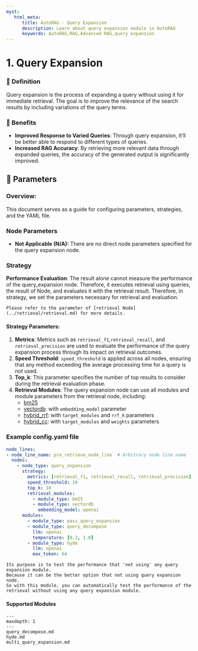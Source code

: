 ```yaml
---
myst:
   html_meta:
      title: AutoRAG - Query Expansion
      description: Learn about query expansion module in AutoRAG
      keywords: AutoRAG,RAG,Advanced RAG,query expansion
---
```

# **1. Query Expansion**

### 🔎 **Definition**
Query expansion is the process of expanding a query without using it for immediate retrieval.
The goal is to improve the relevance of the search results by including variations of the query terms.


### 🤸 **Benefits**

- **Improved Response to Varied Queries**: Through query expansion, It’ll be better able to respond to different types of queries.
- **Increased RAG Accuracy**: By retrieving more relevant data through expanded queries, the accuracy of the generated output is significantly improved.

## 🔢 **Parameters**
### **Overview**:
This document serves as a guide for configuring parameters, strategies, and the YAML file.
### **Node Parameters**
- **Not Applicable (N/A):** There are no direct node parameters specified for the query expansion node.
### **Strategy**
**Performance Evaluation**: The result alone cannot measure the performance of the query_expansion node.
Therefore, it executes retrieval using queries, the result of Node, and evaluates it with the retrieval result.
Therefore, in strategy, we set the parameters necessary for retrieval and evaluation.
```{tip}
Please refer to the parameter of [retrieval Node](../retrieval/retrieval.md) for more details.
```

#### **Strategy Parameters**:

1. **Metrics**: Metrics such as `retrieval_f1`,`retrieval_recall`, and `retrieval_precision` are used to evaluate the performance of the query expansion process through its impact on retrieval outcomes.
2. **Speed Threshold**: `speed_threshold` is applied across all nodes, ensuring that any method exceeding the average processing time for a query is not used.
3. **Top_k**: This parameter specifies the number of top results to consider during the retrieval evaluation phase.
4. **Retrieval Modules**: The query expansion node can use all modules and module parameters from the retrieval node, including:
    - [bm25](../retrieval/bm25.md)
    - [vectordb](../retrieval/vectordb.md): with `embedding_model` parameter
    - [hybrid_rrf](../retrieval/hybrid_rrf.md): with `target_modules` and `rrf_k` parameters
    - [hybrid_cc](../retrieval/hybrid_cc.md): with `target_modules` and `weights` parameters

### Example config.yaml file
```yaml
node_lines:
- node_line_name: pre_retrieve_node_line  # Arbitrary node line name
  nodes:
    - node_type: query_expansion
      strategy:
        metrics: [retrieval_f1, retrieval_recall, retrieval_precision]
        speed_threshold: 10
        top_k: 10
        retrieval_modules:
          - module_type: bm25
          - module_type: vectordb
            embedding_model: openai
      modules:
        - module_type: pass_query_expansion
        - module_type: query_decompose
          llm: openai
          temperature: [0.2, 1.0]
        - module_type: hyde
          llm: openai
          max_token: 64
```

```{admonition} What is pass_query_expansion?
Its purpose is to test the performance that 'not using' any query expansion module.
Because it can be the better option that not using query expansion node.
So with this module, you can automatically test the performance of the retrieval without using any query expansion module.
```

#### Supported Modules

```{toctree}
---
maxdepth: 1
---
query_decompose.md
hyde.md
multi_query_expansion.md
```
